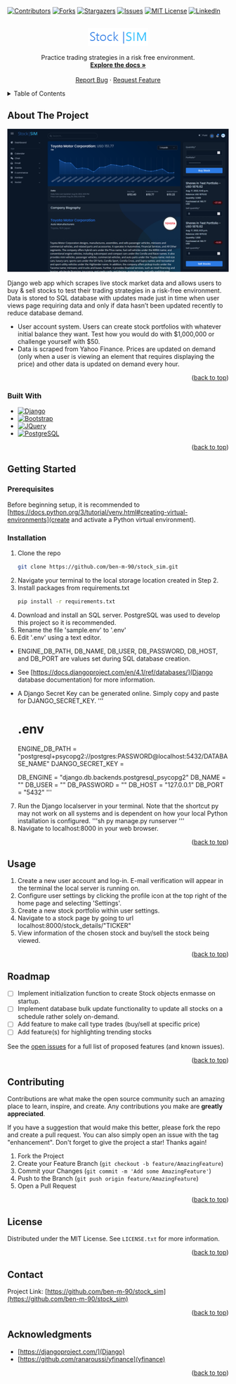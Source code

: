<!-- Improved compatibility of back to top link: See: https://github.com/othneildrew/Best-README-Template/pull/73 -->
<a name="readme-top"></a>
<!--
*** Thanks for checking out the Best-README-Template. If you have a suggestion
*** that would make this better, please fork the repo and create a pull request
*** or simply open an issue with the tag "enhancement".
*** Don't forget to give the project a star!
*** Thanks again! Now go create something AMAZING! :D
-->



<!-- PROJECT SHIELDS -->
<!--
*** I'm using markdown "reference style" links for readability.
*** Reference links are enclosed in brackets [ ] instead of parentheses ( ).
*** See the bottom of this document for the declaration of the reference variables
*** for contributors-url, forks-url, etc. This is an optional, concise syntax you may use.
*** https://www.markdownguide.org/basic-syntax/#reference-style-links
-->
[![Contributors][contributors-shield]][contributors-url]
[![Forks][forks-shield]][forks-url]
[![Stargazers][stars-shield]][stars-url]
[![Issues][issues-shield]][issues-url]
[![MIT License][license-shield]][license-url]
[![LinkedIn][linkedin-shield]][linkedin-url]



<!-- PROJECT LOGO -->
<br />
<div align="center">
  <a href="https://github.com/ben-m-90/stock_sim">
    <img src="images/logo.png" alt="Logo">
  </a>

<!-- <h3 align="center">project_title</h3> -->

  <p align="center">
    Practice trading strategies in a risk free environment.
    <br />
    <a href="https://github.com/ben-m-90/stock_sim"><strong>Explore the docs »</strong></a>
    <br />
    <br />
    <a href="https://github.com/ben-m-90/stock_sim/issues">Report Bug</a>
    ·
    <a href="https://github.com/ben-m-90/stock_sim/issues">Request Feature</a>
  </p>
</div>



<!-- TABLE OF CONTENTS -->
<details>
  <summary>Table of Contents</summary>
  <ol>
    <li>
      <a href="#about-the-project">About The Project</a>
      <ul>
        <li><a href="#built-with">Built With</a></li>
      </ul>
    </li>
    <li>
      <a href="#getting-started">Getting Started</a>
      <ul>
        <li><a href="#prerequisites">Prerequisites</a></li>
        <li><a href="#installation">Installation</a></li>
      </ul>
    </li>
    <li><a href="#usage">Usage</a></li>
    <li><a href="#roadmap">Roadmap</a></li>
    <li><a href="#contributing">Contributing</a></li>
    <li><a href="#license">License</a></li>
    <li><a href="#contact">Contact</a></li>
    <li><a href="#acknowledgments">Acknowledgments</a></li>
  </ol>
</details>



<!-- ABOUT THE PROJECT -->
## About The Project

[![Product Name Screen Shot][product-screenshot]](https://example.com)

Django web app which scrapes live stock market data and allows users to buy & sell stocks to test their trading strategies in a risk-free environment. Data is stored to SQL database with updates made just in time when user views page requiring data and only if data hasn’t been updated recently to reduce database demand.
* User account system. Users can create stock portfolios with whatever initial balance they want. Test how you would do with $1,000,000 or challenge yourself with $50.
* Data is scraped from Yahoo Finance. Prices are updated on demand (only when a user is viewing an element that requires displaying the price) and other data is updated on demand every hour.

<p align="right">(<a href="#readme-top">back to top</a>)</p>



### Built With

* [![Django][Djangoproject.com]][Django-url]
* [![Bootstrap][Bootstrap.com]][Bootstrap-url]
* [![JQuery][JQuery.com]][JQuery-url]
* [![PostgreSQL][PostgreSQL.org]][PostgreSQL-url]

<p align="right">(<a href="#readme-top">back to top</a>)</p>



<!-- GETTING STARTED -->
## Getting Started

### Prerequisites

Before beginning setup, it is recommended to [https://docs.python.org/3/tutorial/venv.html#creating-virtual-environments](create and activate a Python virtual environment).

### Installation

1. Clone the repo
    ```sh
    git clone https://github.com/ben-m-90/stock_sim.git
    ```
2. Navigate your terminal to the local storage location created in Step 2.
3. Install packages from requirements.txt
    ```sh
    pip install -r requirements.txt
    ```
4. Download and install an SQL server. PostgreSQL was used to develop this project so it is recommended.
5. Rename the file 'sample.env' to '.env'
6. Edit '.env' using a text editor.
* ENGINE_DB_PATH, DB_NAME, DB_USER, DB_PASSWORD, DB_HOST, and DB_PORT are values set during SQL database creation.
* See [https://docs.djangoproject.com/en/4.1/ref/databases/](Django database documentation) for more information.
* A Django Secret Key can be generated online. Simply copy and paste for DJANGO_SECRET_KEY.
    '''
    # .env

    ENGINE_DB_PATH = "postgresql+psycopg2://postgres:PASSWORD@localhost:5432/DATABASE_NAME"
    DJANGO_SECRET_KEY = 

    DB_ENGINE = "django.db.backends.postgresql_psycopg2"
    DB_NAME = ""
    DB_USER = ""
    DB_PASSWORD = ""
    DB_HOST = "127.0.0.1"
    DB_PORT = "5432"
    '''
7. Run the Django localserver in your terminal. Note that the shortcut py may not work on all systems and is dependent on how your local Python installation is configured.
    '''sh
    py manage.py runserver
    '''
8. Navigate to localhost:8000 in your web browser.

<p align="right">(<a href="#readme-top">back to top</a>)</p>



<!-- USAGE EXAMPLES -->
## Usage

1. Create a new user account and log-in. E-mail verification will appear in the terminal the local server is running on.
2. Configure user settings by clicking the profile icon at the top right of the home page and selecting 'Settings'.
3. Create a new stock portfolio within user settings.
4. Navigate to a stock page by going to url localhost:8000/stock_details/"TICKER"
5. View information of the chosen stock and buy/sell the stock being viewed.

<p align="right">(<a href="#readme-top">back to top</a>)</p>



<!-- ROADMAP -->
## Roadmap

- [ ] Implement initialization function to create Stock objects enmasse on startup.
- [ ] Implement database bulk update functionality to update all stocks on a schedule rather solely on-demand.
- [ ] Add feature to make call type trades (buy/sell at specific price)
- [ ] Add feature(s) for highlighting trending stocks

See the [open issues](https://github.com/ben-m-90/stock_sim/issues) for a full list of proposed features (and known issues).

<p align="right">(<a href="#readme-top">back to top</a>)</p>



<!-- CONTRIBUTING -->
## Contributing

Contributions are what make the open source community such an amazing place to learn, inspire, and create. Any contributions you make are **greatly appreciated**.

If you have a suggestion that would make this better, please fork the repo and create a pull request. You can also simply open an issue with the tag "enhancement".
Don't forget to give the project a star! Thanks again!

1. Fork the Project
2. Create your Feature Branch (`git checkout -b feature/AmazingFeature`)
3. Commit your Changes (`git commit -m 'Add some AmazingFeature'`)
4. Push to the Branch (`git push origin feature/AmazingFeature`)
5. Open a Pull Request

<p align="right">(<a href="#readme-top">back to top</a>)</p>



<!-- LICENSE -->
## License

Distributed under the MIT License. See `LICENSE.txt` for more information.

<p align="right">(<a href="#readme-top">back to top</a>)</p>



<!-- CONTACT -->
## Contact

Project Link: [https://github.com/ben-m-90/stock_sim](https://github.com/ben-m-90/stock_sim)

<p align="right">(<a href="#readme-top">back to top</a>)</p>



<!-- ACKNOWLEDGMENTS -->
## Acknowledgments

* [https://djangoproject.com/](Django)
* [https://github.com/ranaroussi/yfinance](yfinance)

<p align="right">(<a href="#readme-top">back to top</a>)</p>



<!-- MARKDOWN LINKS & IMAGES -->
<!-- https://www.markdownguide.org/basic-syntax/#reference-style-links -->
[contributors-shield]: https://img.shields.io/github/contributors/ben-m-90/stock_sim.svg?style=for-the-badge
[contributors-url]: https://github.com/ben-m-90/stock_sim/graphs/contributors
[forks-shield]: https://img.shields.io/github/forks/ben-m-90/stock_sim.svg?style=for-the-badge
[forks-url]: https://github.com/ben-m-90/stock_sim/network/members
[stars-shield]: https://img.shields.io/github/stars/ben-m-90/stock_sim.svg?style=for-the-badge
[stars-url]: https://github.com/ben-m-90/stock_sim/stargazers
[issues-shield]: https://img.shields.io/github/issues/ben-m-90/stock_sim.svg?style=for-the-badge
[issues-url]: https://github.com/ben-m-90/stock_sim/issues
[license-shield]: https://img.shields.io/github/license/ben-m-90/stock_sim.svg?style=for-the-badge
[license-url]: https://github.com/ben-m-90/stock_sim/blob/master/LICENSE.txt
[linkedin-shield]: https://img.shields.io/badge/-LinkedIn-black.svg?style=for-the-badge&logo=linkedin&colorB=555
[linkedin-url]: https://linkedin.com/in/ben-a-miller
[product-screenshot]: images/screenshot.png
[Next.js]: https://img.shields.io/badge/next.js-000000?style=for-the-badge&logo=nextdotjs&logoColor=white
[Next-url]: https://nextjs.org/
[React.js]: https://img.shields.io/badge/React-20232A?style=for-the-badge&logo=react&logoColor=61DAFB
[React-url]: https://reactjs.org/
[Vue.js]: https://img.shields.io/badge/Vue.js-35495E?style=for-the-badge&logo=vuedotjs&logoColor=4FC08D
[Vue-url]: https://vuejs.org/
[Angular.io]: https://img.shields.io/badge/Angular-DD0031?style=for-the-badge&logo=angular&logoColor=white
[Angular-url]: https://angular.io/
[Svelte.dev]: https://img.shields.io/badge/Svelte-4A4A55?style=for-the-badge&logo=svelte&logoColor=FF3E00
[Svelte-url]: https://svelte.dev/
[Laravel.com]: https://img.shields.io/badge/Laravel-FF2D20?style=for-the-badge&logo=laravel&logoColor=white
[Laravel-url]: https://laravel.com
[Bootstrap.com]: https://img.shields.io/badge/Bootstrap-563D7C?style=for-the-badge&logo=bootstrap&logoColor=white
[Bootstrap-url]: https://getbootstrap.com
[JQuery.com]: https://img.shields.io/badge/jQuery-0769AD?style=for-the-badge&logo=jquery&logoColor=white
[JQuery-url]: https://jquery.com 
[Djangoproject.com]: https://img.shields.io/badge/Django-20aa76?style-for-the-badge&logo=django&logoColor=white
[Django-url]: https://djangoproject.com
[PostgreSQL.org]: https://img.shields.io/badge/PostgreSQL-4169E1?style-for-the-badge&logo=postgresql&logoColor=white
[PostgreSQL-url]: https://postgresql.org
